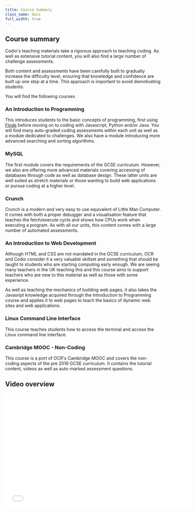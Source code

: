 ```yaml
---
title: Course Summary
class_name: docs
full_width: true
---
```


## Course summary
Codio's teaching materials take a rigorous approach to teaching coding. As well as extensive tutorial content, you will also find a large number of challenge assessments.

Both content and assessments have been carefully built to gradually increase the difficulty level, ensuring that knowledge and confidence are built up one step at a time. This approach is important to avoid demotivating students.

You will find the following courses

### An Introduction to Programming
This introduces students to the basic concepts of programming, first using [Flode](/docs/content/courses/flode) before moving on to coding with Javascript, Python and/or Java. You will find many auto-graded coding assessments within each unit as well as a module dedicated to challenges. We also have a module introducing more advanced searching and sorting algorithms.

### MySQL
The first module covers the requirements of the GCSE curriculum. However, we also are offering more advanced materials covering accessing of databases through code as well as database design. These latter units are well suited as stretch materials or those wanting to build web applications or pursue coding at a higher level.

### Crunch
Crunch is a modern and very easy to use equivalent of Little Man Computer. It comes with both a proper debugger and a visualisation feature that teaches the fetch/execute cycle and shows how CPUs work when executing a program. As with all our units, this content comes with a large number of automated assessments.

### An Introduction to Web Development
Although HTML and CSS are not mandated in the GCSE curriculum, OCR and Codio consider it a very valuable skillset and something that should be taught to students who are starting computing early enough. We are seeing many teachers in the UK teaching this and this course aims to support teachers who are new to this material as well as those with some experience. 

As well as teaching the mechanics of building web pages, it also takes the Javasript knowledge acquired through the Introduction to Programming course and applies it to web pages to teach the basics of dynamic web sites and web applications.

### Linux Command Line Interface
This course teaches students how to access the terminal and access the Linux command line interface. 

### Cambridge MOOC - Non-Coding
This course is a port of OCR's Cambridge MOOC and covers the non-coding aspects of the pre 2016 GCSE curriculum. It contains the tutorial content, videos as well as auto-marked assessment questions.

## Video overview

<div class="video">
<div class="video-wrapper">
<iframe src="//player.vimeo.com/video/138398237" width="600" height="370" frameborder="0" webkitallowfullscreen mozallowflscreen allowfullscreen></iframe>
</div>
</div>
